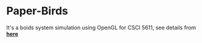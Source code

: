 # Paper-Birds
It's a boids system simulation using OpenGL for CSCI 5611, see details from [**here**](https://sites.google.com/umn.edu/boids/home)


